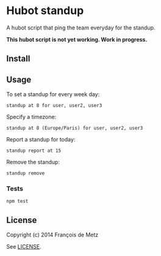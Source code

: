 # Hubot standup

A hubot script that ping the team everyday for the standup.

**This hubot script is not yet working. Work in progress.**

## Install

## Usage

To set a standup for every week day:

    standup at 8 for user, user2, user3

Specify a timezone:

    standup at 8 (Europe/Paris) for user, user2, user3

Report a standup for today:

    standup report at 15

Remove the standup:

    standup remove

### Tests

    npm test

## License

Copyright (c) 2014 François de Metz

See [LICENSE](LICENSE).
